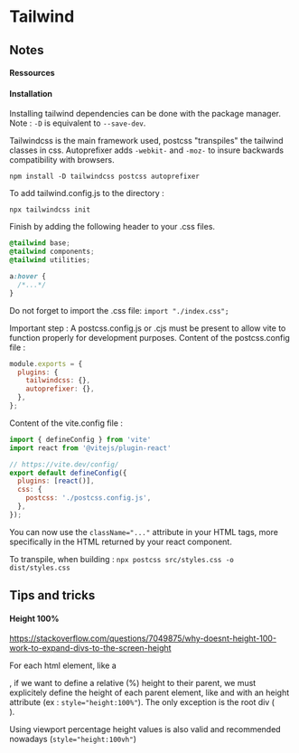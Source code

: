 # Tailwind

## Notes

#### Ressources


#### Installation 

Installing tailwind dependencies can be done with the package manager. Note : `-D` is equivalent to `--save-dev`.

Tailwindcss is the main framework used, postcss "transpiles" the tailwind classes in css. Autoprefixer adds `-webkit-` and `-moz-` to insure backwards compatibility with browsers.

`npm install -D tailwindcss postcss autoprefixer`

To add tailwind.config.js to the directory : 

`npx tailwindcss init`

Finish by adding the following header to your .css files.

```css
@tailwind base;
@tailwind components;
@tailwind utilities;

a:hover {
  /*...*/
}
```

Do not forget to import the .css file:
`import "./index.css";`


Important step : A postcss.config.js or .cjs must be present to allow vite to function properly for development purposes. Content of the postcss.config file :

```js
module.exports = {
  plugins: {
    tailwindcss: {},
    autoprefixer: {},
  },
};
```

Content of the vite.config file : 

```js
import { defineConfig } from 'vite'
import react from '@vitejs/plugin-react'

// https://vite.dev/config/
export default defineConfig({
  plugins: [react()],
  css: {
    postcss: './postcss.config.js',
  },
});
```







You can now use the `className="..."` attribute in your HTML tags, more specifically in the HTML returned by your react component.

To transpile, when building :
`npx postcss src/styles.css -o dist/styles.css`



## Tips and tricks

#### Height 100%

https://stackoverflow.com/questions/7049875/why-doesnt-height-100-work-to-expand-divs-to-the-screen-height

For each html element, like a <div>, if we want to define a relative (%) height to their parent, we must explicitely define the height of each parent element, like <body> and <html> with an height attribute (ex : `style="height:100%"`). The only exception is the root div (<div id="root">).

Using viewport percentage height values is also valid and recommended nowadays (`style="height:100vh"`)